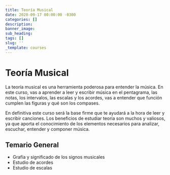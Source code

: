 ```yaml
---
title: Teoría Musical
date: 2020-09-17 00:00:00 -0300
categories: []
description:
banner_image:
sub_heading:
tags: []
slug: ''
_template: courses
---
```

# Teoría Musical

La teoría musical es una herramienta poderosa para entender la música. En este curso, vas a aprender
a leer y escribir música en el pentagrama, las notas, los intervalos, las escalas y los acordes,
vas a entender que función  cumplen las figuras y qué son los compases.

En definitiva este curso será la base firme que te ayudará a la hora de leer y escribir canciones.
Los beneficios de estudiar teoría  son muchos y valiosos, ya que aporta el conocimiento de los
elementos necesarios para analizar, escuchar, entender y componer música.

## Temario General
* Grafía y significado de los signos musicales
* Estudio de acordes
* Estudio de escalas
